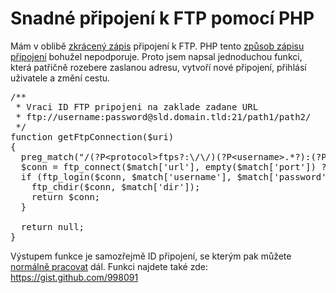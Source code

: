 <!--
title : Snadné připojení k FTP pomocí PHP
author : Roman Ožana <ozana@omdesign.cz>
date : 13.4.2011 20:57:15
tags : PHP
-->

# Snadné připojení k FTP pomocí PHP

Mám v oblibě [zkrácený zápis][1] připojení k FTP. PHP tento [způsob zápisu připojení][2] bohužel nepodporuje. Proto jsem napsal jednoduchou funkci, která patřičně rozebere zaslanou adresu, vytvoří nové připojení, přihlásí uživatele a změní cestu.

<pre>/**
 * Vraci ID FTP pripojeni na zaklade zadane URL
 * ftp://username:password@sld.domain.tld:21/path1/path2/
 */
function getFtpConnection($uri) 
{  
  preg_match("/(?P&lt;protocol>ftps?:\/\/)(?P&lt;username>.*?):(?P&lt;password>.*?)@(?P&lt;url>.*?):?(?P&lt;port>[1-9]+)?(?&lt;dir>\/.*)/i", $uri, $match);
  $conn = ftp_connect($match['url'], empty($match['port']) ? 21 : (int)$match['port']) or die("Couldn't connect to " . $match['url']);
  if (ftp_login($conn, $match['username'], $match['password'])) { 
    ftp_chdir($conn, $match['dir']); 
    return $conn; 
  }

  return null; 
}</pre>

Výstupem funkce je samozřejmě ID připojení, se kterým pak můžete [normálně pracovat][3] dál. Funkci najdete také zde: <https://gist.github.com/998091>

 [1]: http://en.wikipedia.org/wiki/File_Transfer_Protocol
 [2]: http://php.net/manual/en/function.ftp-connect.php
 [3]: http://www.php.net/manual/en/ref.ftp.php
